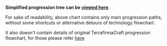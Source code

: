 
**Simplified progression tree can be [viewed here](https://github.com/McZapkie/TerraFirmaProgressivePack/blob/master/doc/progressionchart.pdf)**.  

For sake of readability, above chart contains only main progression paths, without some shortcuts or alternative detours of technology flowchart. 

It also doesn't contain details of original TerrafirmaCraft progression flowchart, for those please refer
[here](http://terrafirmacraft.com/f/uploads/monthly_06_2015/post-18291-0-93615500-1434322113.png)

